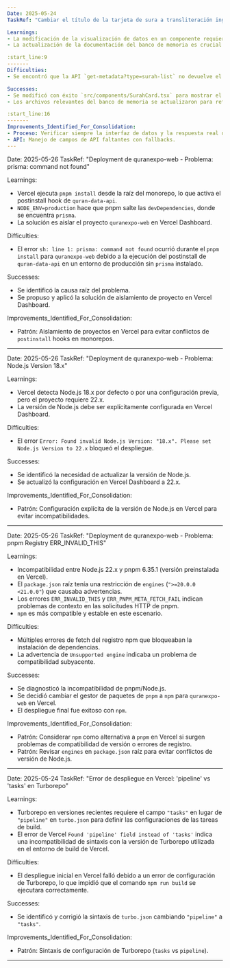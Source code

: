 ```yaml
---
Date: 2025-05-24
TaskRef: "Cambiar el título de la tarjeta de sura a transliteración inglesa"

Learnings:
- La modificación de la visualización de datos en un componente requiere verificar la interfaz de datos (`Surah` en `quran.ts`) para asegurar que el campo deseado (`transliterationName`) esté disponible.
- La actualización de la documentación del banco de memoria es crucial para reflejar los cambios en la UI y la experiencia del usuario.

:start_line:9
-------
Difficulties:
- Se encontró que la API `get-metadata?type=surah-list` no devuelve el campo `tname` (nombre transliterado), lo que causó que la transliteración no se mostrara. Se resolvió añadiendo un fallback a `item.ename` en `apiClient.ts`.

Successes:
- Se modificó con éxito `src/components/SurahCard.tsx` para mostrar el nombre de la sura en transliteración inglesa como título y el nombre en inglés simple como subtítulo.
- Los archivos relevantes del banco de memoria se actualizaron para reflejar este cambio.

:start_line:16
-------
Improvements_Identified_For_Consolidation:
- Proceso: Verificar siempre la interfaz de datos y la respuesta real de la API antes de asumir la disponibilidad de un campo.
- API: Manejo de campos de API faltantes con fallbacks.
---
```

Date: 2025-05-26
TaskRef: "Deployment de quranexpo-web - Problema: prisma: command not found"

Learnings:
- Vercel ejecuta `pnpm install` desde la raíz del monorepo, lo que activa el postinstall hook de `quran-data-api`.
- `NODE_ENV=production` hace que pnpm salte las `devDependencies`, donde se encuentra `prisma`.
- La solución es aislar el proyecto `quranexpo-web` en Vercel Dashboard.

Difficulties:
- El error `sh: line 1: prisma: command not found` ocurrió durante el `pnpm install` para `quranexpo-web` debido a la ejecución del postinstall de `quran-data-api` en un entorno de producción sin `prisma` instalado.

Successes:
- Se identificó la causa raíz del problema.
- Se propuso y aplicó la solución de aislamiento de proyecto en Vercel Dashboard.

Improvements_Identified_For_Consolidation:
- Patrón: Aislamiento de proyectos en Vercel para evitar conflictos de `postinstall` hooks en monorepos.
---
Date: 2025-05-26
TaskRef: "Deployment de quranexpo-web - Problema: Node.js Version 18.x"

Learnings:
- Vercel detecta Node.js 18.x por defecto o por una configuración previa, pero el proyecto requiere 22.x.
- La versión de Node.js debe ser explícitamente configurada en Vercel Dashboard.

Difficulties:
- El error `Error: Found invalid Node.js Version: "18.x". Please set Node.js Version to 22.x` bloqueó el despliegue.

Successes:
- Se identificó la necesidad de actualizar la versión de Node.js.
- Se actualizó la configuración en Vercel Dashboard a 22.x.

Improvements_Identified_For_Consolidation:
- Patrón: Configuración explícita de la versión de Node.js en Vercel para evitar incompatibilidades.
---
Date: 2025-05-26
TaskRef: "Deployment de quranexpo-web - Problema: pnpm Registry ERR_INVALID_THIS"

Learnings:
- Incompatibilidad entre Node.js 22.x y pnpm 6.35.1 (versión preinstalada en Vercel).
- El `package.json` raíz tenía una restricción de `engines` (`">=20.0.0 <21.0.0"`) que causaba advertencias.
- Los errores `ERR_INVALID_THIS` y `ERR_PNPM_META_FETCH_FAIL` indican problemas de contexto en las solicitudes HTTP de pnpm.
- `npm` es más compatible y estable en este escenario.

Difficulties:
- Múltiples errores de fetch del registro npm que bloqueaban la instalación de dependencias.
- La advertencia de `Unsupported engine` indicaba un problema de compatibilidad subyacente.

Successes:
- Se diagnosticó la incompatibilidad de pnpm/Node.js.
- Se decidió cambiar el gestor de paquetes de `pnpm` a `npm` para `quranexpo-web` en Vercel.
- El despliegue final fue exitoso con `npm`.

Improvements_Identified_For_Consolidation:
- Patrón: Considerar `npm` como alternativa a `pnpm` en Vercel si surgen problemas de compatibilidad de versión o errores de registro.
- Patrón: Revisar `engines` en `package.json` raíz para evitar conflictos de versión de Node.js.
---
Date: 2025-05-24
TaskRef: "Error de despliegue en Vercel: 'pipeline' vs 'tasks' en Turborepo"

Learnings:
- Turborepo en versiones recientes requiere el campo `"tasks"` en lugar de `"pipeline"` en `turbo.json` para definir las configuraciones de las tareas de build.
- El error de Vercel `Found 'pipeline' field instead of 'tasks'` indica una incompatibilidad de sintaxis con la versión de Turborepo utilizada en el entorno de build de Vercel.

Difficulties:
- El despliegue inicial en Vercel falló debido a un error de configuración de Turborepo, lo que impidió que el comando `npm run build` se ejecutara correctamente.

Successes:
- Se identificó y corrigió la sintaxis de `turbo.json` cambiando `"pipeline"` a `"tasks"`.

Improvements_Identified_For_Consolidation:
- Patrón: Sintaxis de configuración de Turborepo (`tasks` vs `pipeline`).
---
